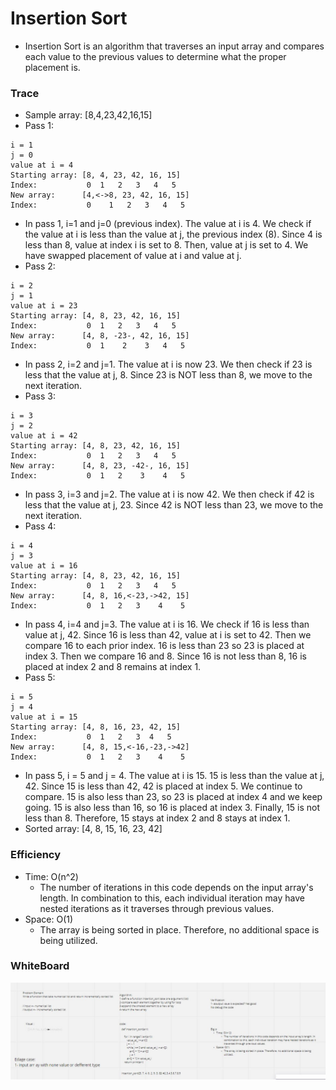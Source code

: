 # Insertion Sort
- Insertion Sort is an algorithm that traverses an input array and compares each value to the previous values to determine what the proper placement is. 

### Trace 
- Sample array: [8,4,23,42,16,15]
- Pass 1:
```
i = 1
j = 0
value at i = 4
Starting array: [8, 4, 23, 42, 16, 15]
Index:           0  1   2   3   4   5
New array:      [4,<->8, 23, 42, 16, 15]
Index:           0    1   2   3   4   5
```
- In pass 1, i=1 and j=0 (previous index). The value at i is 4. We check if the value at i is less than the value at j, the previous index (8). Since 4 is less than 8, value at index i is set to 8. Then, value at j is set to 4. We have swapped placement of value at i and value at j. 
- Pass 2:
```
i = 2
j = 1
value at i = 23
Starting array: [4, 8, 23, 42, 16, 15]
Index:           0  1   2   3   4   5
New array:      [4, 8, -23-, 42, 16, 15]
Index:           0  1    2    3   4   5
```
- In pass 2, i=2 and j=1. The value at i is now 23. We then check if 23 is less that the value at j, 8. Since 23 is NOT less than 8, we move to the next iteration. 
- Pass 3: 
```
i = 3
j = 2
value at i = 42
Starting array: [4, 8, 23, 42, 16, 15]
Index:           0  1   2   3   4   5
New array:      [4, 8, 23, -42-, 16, 15]
Index:           0  1   2    3    4   5
```
- In pass 3, i=3 and j=2. The value at i is now 42. We then check if 42 is less that the value at j, 23. Since 42 is NOT less than 23, we move to the next iteration. 
- Pass 4:
```
i = 4
j = 3
value at i = 16
Starting array: [4, 8, 23, 42, 16, 15]
Index:           0  1   2   3   4   5
New array:      [4, 8, 16,<-23,->42, 15]
Index:           0  1   2   3    4    5
```
- In pass 4, i=4 and j=3. The value at i is 16. We check if 16 is less than value at j, 42. Since 16 is less than 42, value at i is set to 42. Then we compare 16 to each prior index. 16 is less than 23 so 23 is placed at index 3. Then we compare 16 and 8. Since 16 is not less than 8, 16 is placed at index 2 and 8 remains at index 1. 
- Pass 5:
```
i = 5
j = 4
value at i = 15
Starting array: [4, 8, 16, 23, 42, 15]
Index:           0  1   2   3  4   5
New array:      [4, 8, 15,<-16,-23,->42]
Index:           0  1   2   3    4    5
```
- In pass 5, i = 5 and j = 4. The value at i is 15. 15 is less than the value at j, 42. Since 15 is less than 42, 42 is placed at index 5. We continue to compare. 15 is also less than 23, so 23 is placed at index 4 and we keep going. 15 is also less than 16, so 16 is placed at index 3. Finally, 15 is not less than 8. Therefore, 15 stays at index 2 and 8 stays at index 1. 
- Sorted array: [4, 8, 15, 16, 23, 42]

### Efficiency
- Time: O(n^2)
    - The number of iterations in this code depends on the input array's length. In combination to this, each individual iteration may have nested iterations as it traverses through previous values.  
- Space: O(1)
    - The array is being sorted in place. Therefore, no additional space is being utilized. 

### WhiteBoard

![](/code_challenges/Insertion_Sort/lab26.JPG)